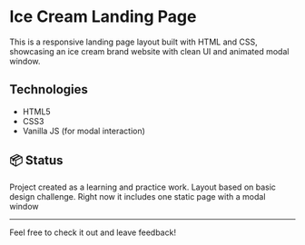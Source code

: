 # Ice Cream Landing Page

This is a responsive landing page layout built with HTML and CSS, showcasing an ice cream brand website with clean UI and animated modal window.

## Technologies

- HTML5
- CSS3
- Vanilla JS (for modal interaction)

## 📦 Status

Project created as a learning and practice work. Layout based on basic design challenge. 
Right now it includes one static page with a modal window

---

Feel free to check it out and leave feedback!
